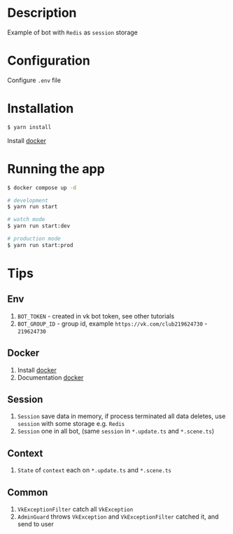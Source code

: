 # Description

Example of bot with `Redis` as `session` storage

# Configuration

Configure `.env` file

# Installation

```bash
$ yarn install
```

Install [docker](https://www.docker.com/)

# Running the app

```bash
$ docker compose up -d

# development
$ yarn run start

# watch mode
$ yarn run start:dev

# production mode
$ yarn run start:prod
```

# Tips

## Env

1. `BOT_TOKEN` - created in vk bot token, see other tutorials
2. `BOT_GROUP_ID` - group id, example `https://vk.com/club219624730` - `219624730`

## Docker

1. Install [docker](https://www.docker.com/)
2. Documentation [docker](https://docs.docker.com/)

## Session

1. `Session` save data in memory, if process terminated all data deletes, use `session` with some storage e.g. `Redis`
2. `Session` one in all bot, (same `session` in `*.update.ts` and `*.scene.ts`)

## Context

1. `State` of `context` each on `*.update.ts` and `*.scene.ts`

## Common

1. `VkExceptionFilter` catch all `VkException`
2. `AdminGuard` throws `VkException` and `VkExceptionFilter` catched it, and send to user
